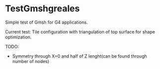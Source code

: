 # TestGmshgreales

Simple test of Gmsh for G4 applications.

Current test: Tile configuration with triangulation of top surface for shape optimization.

TODO:
* Symmetry through X=0 and half of Z lenght(can be found through number of nodes)
